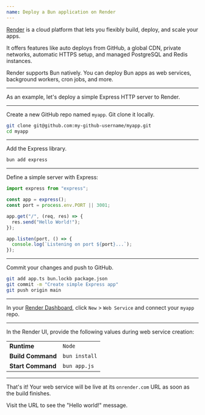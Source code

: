 ```yaml
---
name: Deploy a Bun application on Render
---
```


[Render](https://render.com/) is a cloud platform that lets you flexibly build, deploy, and scale your apps.

It offers features like auto deploys from GitHub, a global CDN, private networks, automatic HTTPS setup, and managed PostgreSQL and Redis instances.

Render supports Bun natively. You can deploy Bun apps as web services, background workers, cron jobs, and more.

---

As an example, let's deploy a simple Express HTTP server to Render.

---

Create a new GitHub repo named `myapp`. Git clone it locally.

```bash
git clone git@github.com:my-github-username/myapp.git
cd myapp
```

---

Add the Express library.

```bash
bun add express
```

---
Define a simple server with Express:

```app.ts
import express from "express";

const app = express();
const port = process.env.PORT || 3001;

app.get("/", (req, res) => {
  res.send("Hello World!");
});

app.listen(port, () => {
  console.log(`Listening on port ${port}...`);
});
```

---
Commit your changes and push to GitHub.

```bash
git add app.ts bun.lockb package.json
git commit -m "Create simple Express app"
git push origin main
```

---

In your [Render Dashboard](https://dashboard.render.com/), click `New` > `Web Service` and connect your `myapp` repo.

---

In the Render UI, provide the following values during web service creation:

|             |           |
| ----------- | --------- |
| **Runtime** | `Node` |
| **Build Command** | `bun install` |
| **Start Command** | `bun app.js` |

---

That's it! Your web service will be live at its `onrender.com` URL as soon as the build finishes.

Visit the URL to see the "Hello world!" message.